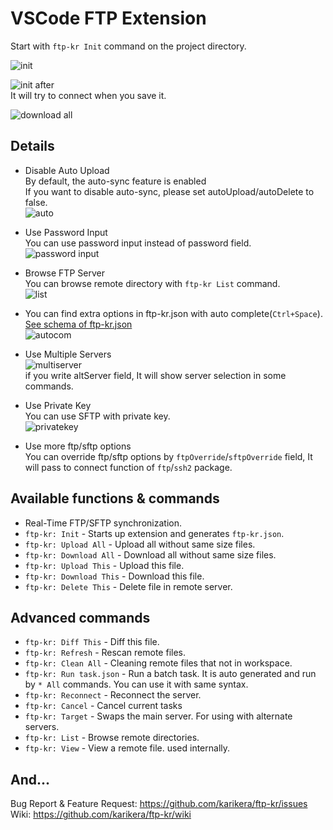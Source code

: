 # VSCode FTP Extension

Start with `ftp-kr Init` command on the project directory.

![init](images/init.png)

![init after](images/init-after.png)  
It will try to connect when you save it.

![download all](images/downloadall.png)

## Details

- Disable Auto Upload  
  By default, the auto-sync feature is enabled  
  If you want to disable auto-sync, please set autoUpload/autoDelete to false.  
  ![auto](images/autofeature.png)

- Use Password Input  
  You can use password input instead of password field.  
  ![password input](images/password.png)

- Browse FTP Server  
  You can browse remote directory with `ftp-kr List` command.  
  ![list](images/list.png)

- You can find extra options in ftp-kr.json with auto complete(`Ctrl+Space`).  
  [See schema of ftp-kr.json](./schema/ftp-kr.md)  
  ![autocom](images/autocomplete.png)

- Use Multiple Servers  
  ![multiserver](images/multiserver.png)  
  if you write altServer field, It will show server selection in some commands.

- Use Private Key  
  You can use SFTP with private key.  
  ![privatekey](images/privatekey.png)

- Use more ftp/sftp options  
  You can override ftp/sftp options by `ftpOverride`/`sftpOverride` field, It will pass to connect function of `ftp`/`ssh2` package.

## Available functions & commands

- Real-Time FTP/SFTP synchronization.
- `ftp-kr: Init` - Starts up extension and generates `ftp-kr.json`.
- `ftp-kr: Upload All` - Upload all without same size files.
- `ftp-kr: Download All` - Download all without same size files.
- `ftp-kr: Upload This` - Upload this file.
- `ftp-kr: Download This` - Download this file.
- `ftp-kr: Delete This` - Delete file in remote server.

## Advanced commands

- `ftp-kr: Diff This` - Diff this file.
- `ftp-kr: Refresh` - Rescan remote files.
- `ftp-kr: Clean All` - Cleaning remote files that not in workspace.
- `ftp-kr: Run task.json` - Run a batch task. It is auto generated and run by `* All` commands. You can use it with same syntax.
- `ftp-kr: Reconnect` - Reconnect the server.
- `ftp-kr: Cancel` - Cancel current tasks
- `ftp-kr: Target` - Swaps the main server. For using with alternate servers.
- `ftp-kr: List` - Browse remote directories.
- `ftp-kr: View` - View a remote file. used internally.

## And...

Bug Report & Feature Request: https://github.com/karikera/ftp-kr/issues  
Wiki: https://github.com/karikera/ftp-kr/wiki
